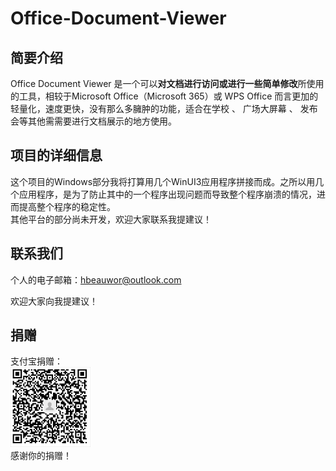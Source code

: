# Office-Document-Viewer
## 简要介绍 
Office Document Viewer 是一个可以**对文档进行访问或进行一些简单修改**所使用的工具，相较于Microsoft Office（Microsoft 365）或 WPS Office 而言更加的轻量化，速度更快，没有那么多臃肿的功能，适合在学校 、 广场大屏幕 、 发布会等其他需需要进行文档展示的地方使用。 

## 项目的详细信息
这个项目的Windows部分我将打算用几个WinUI3应用程序拼接而成。之所以用几个应用程序，是为了防止其中的一个程序出现问题而导致整个程序崩溃的情况，进而提高整个程序的稳定性。  
其他平台的部分尚未开发，欢迎大家联系我提建议！

## 联系我们
个人的电子邮箱：hbeauwor@outlook.com

欢迎大家向我提建议！

## 捐赠
支付宝捐赠：  
![支付宝二维码](/17184577189.png)  
感谢你的捐赠！
